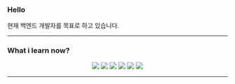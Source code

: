 <h3>Hello</h3>
<p>현재 백엔드 개발자를 목표로 하고 있습니다.</p>
<hr>
<h3>What i learn now?</h3>
<p align="center">
<img src="https://img.shields.io/badge/Flask-darkgray?style=flat-square&logo=Flask&logoColor=black"> <img src="https://img.shields.io/badge/Python-blue?style=flat-square&logo=Python&logoColor=white"> <img src="https://img.shields.io/badge/Mysql-007396?style=flat-square&logo=mysql&logoColor=white"> <img src="https://img.shields.io/badge/Ruby-red?style=flat-square&logo=Ruby&logoColor=white"> <img src="https://img.shields.io/badge/Node.js-green?style=flat-square&logo=Node.js&logoColor=white"> <img src="https://img.shields.io/badge/Electron-orange?style=flat-square&logo=Electron&logoColor=white">
</p>
<hr>
